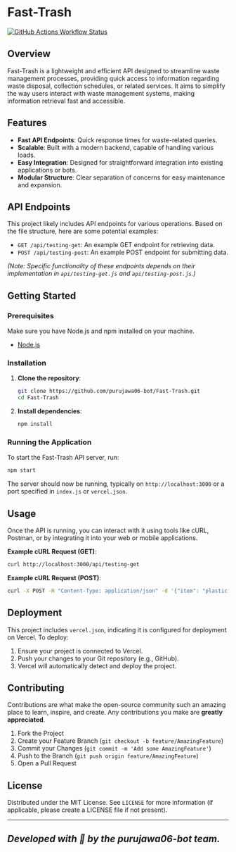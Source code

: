 # Fast-Trash

[![GitHub Actions Workflow Status](https://github.com/purujawa06-bot/Fast-Trash/actions/workflows/ci.yml/badge.svg)](https://github.com/purujawa06-bot/Fast-Trash/actions)

## Overview
Fast-Trash is a lightweight and efficient API designed to streamline waste management processes, providing quick access to information regarding waste disposal, collection schedules, or related services. It aims to simplify the way users interact with waste management systems, making information retrieval fast and accessible.

## Features
- **Fast API Endpoints**: Quick response times for waste-related queries.
- **Scalable**: Built with a modern backend, capable of handling various loads.
- **Easy Integration**: Designed for straightforward integration into existing applications or bots.
- **Modular Structure**: Clear separation of concerns for easy maintenance and expansion.

## API Endpoints
This project likely includes API endpoints for various operations. Based on the file structure, here are some potential examples:

- `GET /api/testing-get`: An example GET endpoint for retrieving data.
- `POST /api/testing-post`: An example POST endpoint for submitting data.

*(Note: Specific functionality of these endpoints depends on their implementation in `api/testing-get.js` and `api/testing-post.js`.)*

## Getting Started

### Prerequisites
Make sure you have Node.js and npm installed on your machine.
- [Node.js](https://nodejs.org/)

### Installation
1.  **Clone the repository**:
    ```bash
    git clone https://github.com/purujawa06-bot/Fast-Trash.git
    cd Fast-Trash
    ```

2.  **Install dependencies**:
    ```bash
    npm install
    ```

### Running the Application
To start the Fast-Trash API server, run:

```bash
npm start
```

The server should now be running, typically on `http://localhost:3000` or a port specified in `index.js` or `vercel.json`.

## Usage
Once the API is running, you can interact with it using tools like cURL, Postman, or by integrating it into your web or mobile applications.

**Example cURL Request (GET)**:
```bash
curl http://localhost:3000/api/testing-get
```

**Example cURL Request (POST)**:
```bash
curl -X POST -H "Content-Type: application/json" -d '{"item": "plastic bottle"}' http://localhost:3000/api/testing-post
```

## Deployment
This project includes `vercel.json`, indicating it is configured for deployment on Vercel. To deploy:

1.  Ensure your project is connected to Vercel.
2.  Push your changes to your Git repository (e.g., GitHub).
3.  Vercel will automatically detect and deploy the project.

## Contributing
Contributions are what make the open-source community such an amazing place to learn, inspire, and create. Any contributions you make are **greatly appreciated**.

1.  Fork the Project
2.  Create your Feature Branch (`git checkout -b feature/AmazingFeature`)
3.  Commit your Changes (`git commit -m 'Add some AmazingFeature'`)
4.  Push to the Branch (`git push origin feature/AmazingFeature`)
5.  Open a Pull Request

## License
Distributed under the MIT License. See `LICENSE` for more information (if applicable, please create a LICENSE file if not present).

---
*Developed with 💖 by the purujawa06-bot team.*
---